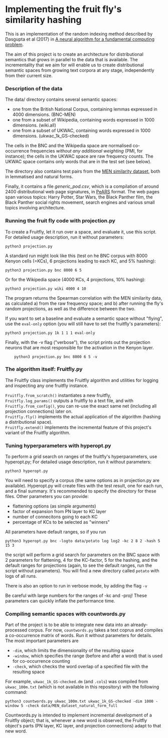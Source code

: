 # Implementing the fruit fly's similarity hashing

This is an implementation of the random indexing method described by Dasgupta et al (2017) in [A neural algorithm for a fundamental computing problem](http://science.sciencemag.org/content/358/6364/793/tab-figures-data).

The aim of this project is to create an architecture for distributional semantics that grows in parallel to the data that is available. The incrementality that we aim for will enable us to create distributional semantic spaces from growing text corpora at any stage, independently from their current size. 

### Description of the data

The data/ directory contains several semantic spaces:

- one from the British National Corpus, containing lemmas expressed in 4000 dimensions. (BNC-MEN)
- one from a subset of Wikipedia, containing words expressed in 1000 dimensions. (wiki.all)
- one from a subset of UKWAC, containing words expressed in 1000 dimensions. (ukwac_1k_GS-checked)

The cells in the BNC and the Wikipedia space are normalised co-occurrence frequencies *without any additional weighting* (PMI, for instance); the cells in the UKWAC space are raw frequency counts. The UKWAC space contains only words that are in the test set (see below).

The directory also contains test pairs from the [MEN similarity dataset](https://staff.fnwi.uva.nl/e.bruni/MEN), both in lemmatised and natural forms.

Finally, it contains a file *generic_pod.csv*, which is a compilation of around 2400 distributional web page signatures, in [PeARS](http://pearsearch.org) format. The web pages span various topics: Harry Potter, Star Wars, the Black Panther film, the Black Panther social rights movement, search engines and various small topics involving architecture.

### Running the fruit fly code with projection.py
To create a Fruitfly, let it run over a space, and evaluate it, use this script.
For detailed usage description, run it without parameters:
```
python3 projection.py
```
A standard run might look like this (test on he BNC corpus with 8000 Kenyon cells (=KCs), 6 projections leading to each KC, and 5% hashing): 
```
python3 projection.py bnc 8000 6 5
```
Or for the Wikipedia space (4000 KCs, 4 projections, 10% hashing):
```
python3 projection.py wiki 4000 4 10
```
The program returns the Spearman correlation with the MEN similarity data, as calculated a) from the raw frequency space; and b) after running the fly's random projections, as well as the difference between the two.

If you want to set a baseline and evaluate a semantic space without "flying", use the `eval-only` option (you will still have to set the fruitfly's parameters):
```
python3 projection.py 1k 1 1 1 eval-only
```
Finally, with the -v flag ("verbose"), the script prints out the projection neurons that are most responsible for the activation in the Kenyon layer.
```
    python3 projection.py bnc 8000 6 5 -v
```

### The algorithm itself: Fruitfly.py
The Fruitfly class implements the Fruitfly algorithm and utilities for logging and inspecting any one fruitfly instance. 
 
`Fruitfly.from_scratch()` instantiates a new fruitfly,  
`Fruitfly.log_params()`  outputs a fruitfly to a text file, and with  
`Fruitfly.from_config()`, you can re-use the exact same net (including all projection connections) later on.  
`Fruitfly.fly()` implements the actual application of the algorithm (hashing a distributional space).  
`Fruitfly.extend()` implements the incremental feature of this project's variant of the Fruitfly algorithm.  


### Tuning hyperparameters with hyperopt.py
To perform a grid search on ranges of the fruitfly's hyperparameters, use hyperopt.py; For detailed usage description, run it without parameters:
```
python3 hyperopt.py
```
You will need to specify a corpus (the same options as in projection.py are available). Hyperopt.py will create files with the test result, one for each run, and a final summary. It's recommended to specify the directory for these files.
Other parameters you can provide:
- flattening options (as simple arguments)
- factor of expansion from PN layer to KC layer
- number of connecitons going to each KC
- percentage of KCs to be selected as "winners"

All parameters have default ranges, so if you run 
```
python3 hyperopt.py bnc -logto data/potato log log2 -kc 2 8 2 -hash 5 15 3
```
the script will perform a grid search for parameters on the BNC space with 2 parameters for flattening, 4 for the KC-factor, 5 for the hashing, and the default ranges for projections (again, to see the default ranges, run the script without parameters). You will find a new directory called `potato` with logs of all runs.  

There is also an option to run in verbose mode, by adding the flag `-v`  

Be careful with large numbers for the ranges of -kc and -proj! These parameters can quickly inflate the performance time.


### Compiling semantic spaces with countwords.py
Part of the project is to be able to integrate new data into an already-processed corpus. For now, `countwords.py` takes a text coprus and compiles a co-occurrence matrix of words. Run it without parameters for details.  
The most important parameters are 
- `-dim`, which limits the dimensionality of the resulting space
- `-window`, which specifies the range (before and after a word) that is used for co-occurrence counting 
- `-check`, which checks the word overlap of a specified file with the resulting space

For example, `ukwac_1k_GS-checked.dm` (and `.cols`) was compiled from `ukwac_100m.txt` (which is not available in this repository) with the following command:
```
python3 countwords.py ukwac_100m.txt ukwac_1k_GS-checked -dim 1000 -window 5 -check data/MEN_dataset_natural_form_full
```

Countwords.py is intended to implement incremental development of a Fruitfly object; that is, whenever a new word is observed, the Fruitfly object's parts (PN layer, KC layer, and projection connections) adapt to that new word.
